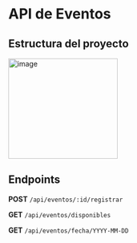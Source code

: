 # API de Eventos

## Estructura del proyecto
<img width="218" height="200" alt="image" src="https://github.com/user-attachments/assets/3d7ff63d-dbd1-4ccf-bba1-83d9bbe351ed" />



## Endpoints

**POST** `/api/eventos/:id/registrar`  

**GET** `/api/eventos/disponibles`

**GET** `/api/eventos/fecha/YYYY-MM-DD`
